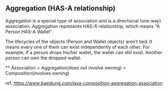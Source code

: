 ## Aggregation (HAS-A relationship)
Aggregation is a special type of association and is a directional (one way) association. Aggregation represents HAS-A relationship, which means "A Person HAS-A Wallet".  

The lifecycles of the objects (Person and Wallet objects) aren’t tied. It means every one of them can exist independently of each other. For example, if a person drops his/her wallet, the wallet can still exist. Another person can own the dropped wallet.  
    
** Association > Aggregation(does not involve owning) > Composition(involves owning)    
  
ref. https://www.baeldung.com/java-composition-aggregation-association
